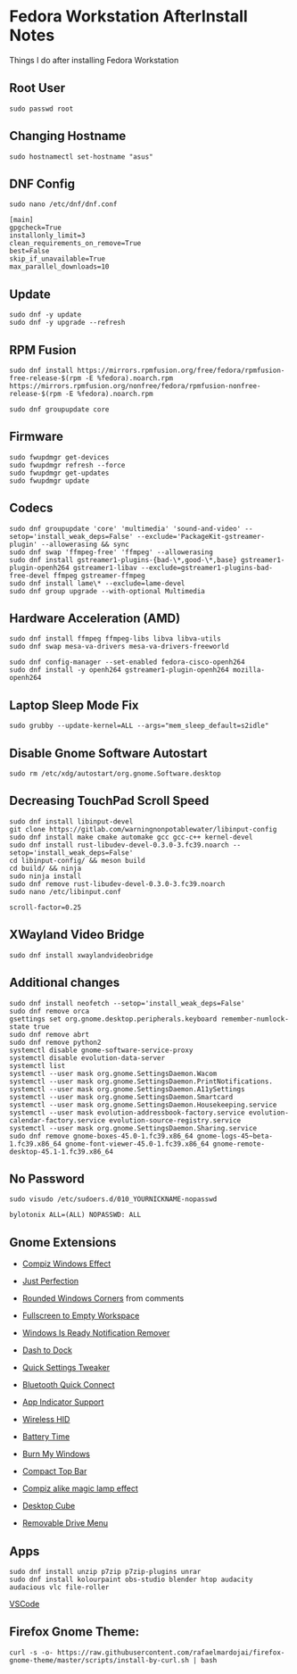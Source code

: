  # Fedora Workstation AfterInstall Notes
Things I do after installing Fedora Workstation



## Root User
```
sudo passwd root
```

## Changing Hostname
```
sudo hostnamectl set-hostname "asus"
```

## DNF Config
```
sudo nano /etc/dnf/dnf.conf
``` 
```
[main]
gpgcheck=True
installonly_limit=3
clean_requirements_on_remove=True
best=False
skip_if_unavailable=True
max_parallel_downloads=10
``` 
## Update 
```
sudo dnf -y update
sudo dnf -y upgrade --refresh
```

## RPM Fusion
```
sudo dnf install https://mirrors.rpmfusion.org/free/fedora/rpmfusion-free-release-$(rpm -E %fedora).noarch.rpm https://mirrors.rpmfusion.org/nonfree/fedora/rpmfusion-nonfree-release-$(rpm -E %fedora).noarch.rpm
```
```
sudo dnf groupupdate core
```

## Firmware
```
sudo fwupdmgr get-devices 
sudo fwupdmgr refresh --force 
sudo fwupdmgr get-updates 
sudo fwupdmgr update
```

## Codecs
````
sudo dnf groupupdate 'core' 'multimedia' 'sound-and-video' --setop='install_weak_deps=False' --exclude='PackageKit-gstreamer-plugin' --allowerasing && sync
sudo dnf swap 'ffmpeg-free' 'ffmpeg' --allowerasing
sudo dnf install gstreamer1-plugins-{bad-\*,good-\*,base} gstreamer1-plugin-openh264 gstreamer1-libav --exclude=gstreamer1-plugins-bad-free-devel ffmpeg gstreamer-ffmpeg
sudo dnf install lame\* --exclude=lame-devel
sudo dnf group upgrade --with-optional Multimedia
````

## Hardware Acceleration (AMD) 
```
sudo dnf install ffmpeg ffmpeg-libs libva libva-utils
sudo dnf swap mesa-va-drivers mesa-va-drivers-freeworld
```
```
sudo dnf config-manager --set-enabled fedora-cisco-openh264
sudo dnf install -y openh264 gstreamer1-plugin-openh264 mozilla-openh264
```

## Laptop Sleep Mode Fix
```
sudo grubby --update-kernel=ALL --args="mem_sleep_default=s2idle"
```

## Disable Gnome Software Autostart
```
sudo rm /etc/xdg/autostart/org.gnome.Software.desktop
```

## Decreasing TouchPad Scroll Speed
```
sudo dnf install libinput-devel
git clone https://gitlab.com/warningnonpotablewater/libinput-config
sudo dnf install make cmake automake gcc gcc-c++ kernel-devel
sudo dnf install rust-libudev-devel-0.3.0-3.fc39.noarch --setop='install_weak_deps=False'
cd libinput-config/ && meson build
cd build/ && ninja
sudo ninja install
sudo dnf remove rust-libudev-devel-0.3.0-3.fc39.noarch
sudo nano /etc/libinput.conf
```
`scroll-factor=0.25`

## XWayland Video Bridge
```
sudo dnf install xwaylandvideobridge
```

## Additional changes
```
sudo dnf install neofetch --setop='install_weak_deps=False'
sudo dnf remove orca
gsettings set org.gnome.desktop.peripherals.keyboard remember-numlock-state true
sudo dnf remove abrt
sudo dnf remove python2
systemctl disable gnome-software-service-proxy
systemctl disable evolution-data-server
systemctl list
systemctl --user mask org.gnome.SettingsDaemon.Wacom
systemctl --user mask org.gnome.SettingsDaemon.PrintNotifications.
systemctl --user mask org.gnome.SettingsDaemon.A11ySettings
systemctl --user mask org.gnome.SettingsDaemon.Smartcard
systemctl --user mask org.gnome.SettingsDaemon.Housekeeping.service 
systemctl --user mask evolution-addressbook-factory.service evolution-calendar-factory.service evolution-source-registry.service
systemctl --user mask org.gnome.SettingsDaemon.Sharing.service
sudo dnf remove gnome-boxes-45.0-1.fc39.x86_64 gnome-logs-45~beta-1.fc39.x86_64 gnome-font-viewer-45.0-1.fc39.x86_64 gnome-remote-desktop-45.1-1.fc39.x86_64
```
## No Password
```
sudo visudo /etc/sudoers.d/010_YOURNICKNAME-nopasswd
```
```
bylotonix ALL=(ALL) NOPASSWD: ALL
```
## Gnome Extensions
* [Compiz Windows Effect](https://extensions.gnome.org/extension/3210/compiz-windows-effect/)
* [Just Perfection](https://extensions.gnome.org/extension/3843/just-perfection/)
* [Rounded Windows Corners](https://extensions.gnome.org/extension/5237/rounded-window-corners/) from comments
* [Fullscreen to Empty Workspace](https://extensions.gnome.org/extension/6072/fullscreen-to-empty-workspace/)
* [Windows Is Ready Notification Remover](https://extensions.gnome.org/extension/1007/window-is-ready-notification-remover/)
* [Dash to Dock](https://extensions.gnome.org/extension/307/dash-to-dock/)
* [Quick Settings Tweaker](https://extensions.gnome.org/extension/5446/quick-settings-tweaker/)
* [Bluetooth Quick Connect](https://extensions.gnome.org/extension/1401/bluetooth-quick-connect/)
* [App Indicator Support](https://extensions.gnome.org/extension/615/appindicator-support/)
* [Wireless HID](https://extensions.gnome.org/extension/4228/wireless-hid/)

* [Battery Time](https://extensions.gnome.org/extension/1475/battery-time/)
* [Burn My Windows](https://extensions.gnome.org/extension/4679/burn-my-windows/)
* [Compact Top Bar](https://extensions.gnome.org/extension/5669/compact-top-bar/)
* [Compiz alike magic lamp effect](https://extensions.gnome.org/extension/3740/compiz-alike-magic-lamp-effect/)
* [Desktop Cube](https://extensions.gnome.org/extension/4648/desktop-cube/)
* [Removable Drive Menu](https://extensions.gnome.org/extension/7/removable-drive-menu/)

## Apps
```
sudo dnf install unzip p7zip p7zip-plugins unrar
sudo dnf install kolourpaint obs-studio blender htop audacity audacious vlc file-roller
```
[VSCode](https://code.visualstudio.com/sha/download?build=stable&os=linux-rpm-x64)
## Firefox Gnome Theme:
```
curl -s -o- https://raw.githubusercontent.com/rafaelmardojai/firefox-gnome-theme/master/scripts/install-by-curl.sh | bash
```
